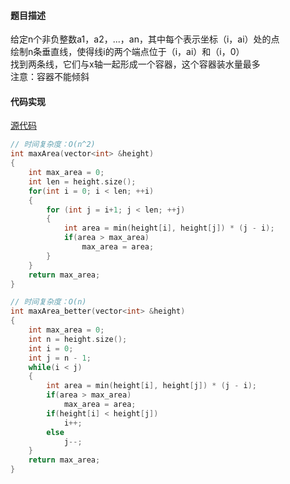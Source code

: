 #### 题目描述

给定n个非负整数a1，a2，...，an，其中每个表示坐标（i，ai）处的点  
绘制n条垂直线，使得线i的两个端点位于（i，ai）和（i，0）  
找到两条线，它们与x轴一起形成一个容器，这个容器装水量最多   
注意：容器不能倾斜

#### 代码实现

[源代码](/Array/max_area.cpp)

```cpp
// 时间复杂度：O(n^2)
int maxArea(vector<int> &height)
{
	int max_area = 0;
	int len = height.size();
	for(int i = 0; i < len; ++i)
	{
		for (int j = i+1; j < len; ++j)
		{
			int area = min(height[i], height[j]) * (j - i);
			if(area > max_area)
				max_area = area;
		}
	}
	return max_area;
}

// 时间复杂度：O(n)
int maxArea_better(vector<int> &height)
{
	int max_area = 0;
	int n = height.size();
	int i = 0;
	int j = n - 1;
	while(i < j)
	{
		int area = min(height[i], height[j]) * (j - i);
		if(area > max_area)
			max_area = area;
		if(height[i] < height[j])
			i++;
		else
			j--;
	}
	return max_area;
}

```